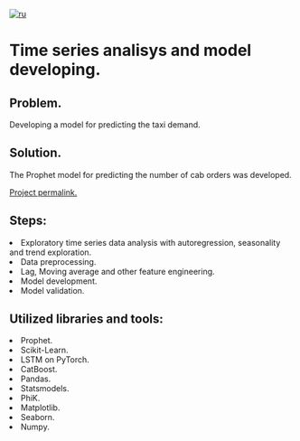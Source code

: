 [![ru](https://img.shields.io/badge/lang-ru-red.svg)](README.md)

# Time series analisys and model developing.

## Problem.
Developing a model for predicting the taxi demand.
## Solution.
The Prophet model for predicting the number of cab orders was developed.

[Project permalink.](https://github.com/mrBrain101/Yandex_Practicum_projects/blob/de69bed0a9a25567597ec01b7cfa1973b2c52df7/ML_Time_Series_Analysis_Taxi/Ya_Practicum_ML_Time_Series_Taxi_distr_RUS.ipynb)

## Steps:
<li>Exploratory time series data analysis with autoregression, seasonality and trend exploration. 
<li>Data preprocessing. 
<li>Lag, Moving average and other feature engineering.
<li>Model development.
<li>Model validation.
  
## Utilized libraries and tools:
<li>Prophet.
<li>Scikit-Learn. 
<li>LSTM on PyTorch. 
<li>CatBoost. 
<li>Pandas. 
<li>Statsmodels. 
<li>PhiK. 
<li>Matplotlib. 
<li>Seaborn. 
<li>Numpy.
